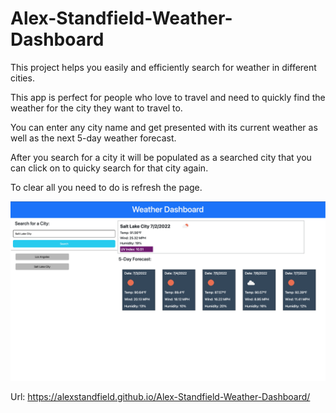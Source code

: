 # Alex-Standfield-Weather-Dashboard

This project helps you easily and efficiently search for weather in different cities.

 This app is perfect for people who love to travel and need to quickly find the weather for the city they want to travel to.

 You can enter any city name and get presented with its current weather as well as the next 5-day weather forecast.

 After you search for a city it will be populated as a searched city that you can click on to quicky search for that city again.

 To clear all you need to do is refresh the page.

![Alt text](/assets/img/Weather-Dashboard-LP.png "Landing Page")

Url: https://alexstandfield.github.io/Alex-Standfield-Weather-Dashboard/
 